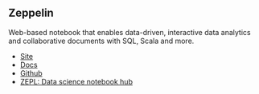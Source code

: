 ## Zeppelin
 
Web-based notebook that enables data-driven, interactive data analytics and collaborative documents with SQL, Scala and more.

* [Site](http://zeppelin.apache.org/)
* [Docs](http://zeppelin.apache.org/docs/0.7.3/)
* [Github](https://github.com/apache/zeppelin)
* [ZEPL: Data science notebook hub](https://www.zepl.com/)